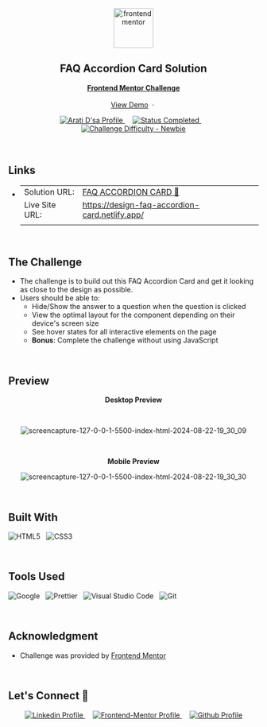 <div align="center">

  <img src="https://www.frontendmentor.io/static/images/logo-mobile.svg" alt="frontendmentor" width="80">

  <h2 align="center">FAQ Accordion Card Solution</h2>
  <p align="center">
    <a href="https://www.frontendmentor.io/challenges/faq-accordion-card-XlyjD0Oam"><strong>Frontend Mentor Challenge</strong></a>
    <br />
    <br />
    <a href="https://design-faq-accordion-card.netlify.app/">View Demo</a>
    &nbsp;·&nbsp;
  </p>
</div>

<!-- Badges -->
<div align="center">
  <!-- Profiles -->
  <a href="https://www.frontendmentor.io/profile/aratidsa">
    <img src="https://img.shields.io/badge/Profile-aratidsa-fefefe?style=for-the-badge&logo=frontendmentor" alt="Arati D'sa Profile">
  </a> &nbsp;&nbsp;&nbsp;

  <!-- Status -->
  <a href="#">
    <img src="https://img.shields.io/badge/Status-Completed-00CE80?style=for-the-badge" alt="Status Completed">
  </a> &nbsp;&nbsp;&nbsp;

  <!-- Difficulty -->
  <a href="https://www.frontendmentor.io/challenges?difficulties=1"  >
    <img src="https://img.shields.io/badge/Difficulty-Newbie-61BECD?style=for-the-badge&logo=frontendmentor" alt="Challenge Difficulty - Newbie">
  </a>

</div>
<br />
<br />

## **Links**

- |||
  | :----- | :----- |
  | Solution URL: | [FAQ ACCORDION CARD 🎯](https://github.com/aratidsa/FAQ-Accordion-Card) |
  | Live Site URL: | https://design-faq-accordion-card.netlify.app/ |
  |||

<br>

## The Challenge

- The challenge is to build out this FAQ Accordion Card and get it looking as close to the design as possible.
- Users should be able to:
    - Hide/Show the answer to a question when the question is clicked
    - View the optimal layout for the component depending on their device's screen size
    - See hover states for all interactive elements on the page
    - **Bonus**: Complete the challenge without using JavaScript

<br>

## **Preview**

<div align='center'>
  <p><b>Desktop Preview</b></p>
  <br>
 
   ![screencapture-127-0-0-1-5500-index-html-2024-08-22-19_30_09](https://github.com/user-attachments/assets/d14109ec-8ac9-4e8f-845b-37bc86be92c2)

  <br>
  <p><b>Mobile Preview</b></p>
  
![screencapture-127-0-0-1-5500-index-html-2024-08-22-19_30_30](https://github.com/user-attachments/assets/8503be53-0f93-4c38-90de-04e98fcdd340)

<br>
</div>

## **Built With**

 ![HTML5](https://img.shields.io/badge/html5-%23E34F26.svg?style=for-the-badge&logo=html5&logoColor=white) &nbsp; ![CSS3](https://img.shields.io/badge/css3-%231572B6.svg?style=for-the-badge&logo=css3&logoColor=white) &nbsp;


<br>

## **Tools Used**

![Google](https://img.shields.io/badge/google-DA4437?style=for-the-badge&logo=google&logoColor=white) &nbsp;  ![Prettier](https://img.shields.io/badge/prettier-1A2C34?style=for-the-badge&logo=prettier&logoColor=F7BA3E) &nbsp; ![Visual Studio Code](https://img.shields.io/badge/VS%20Code-0078d7.svg?style=for-the-badge&logo=visual-studio-code&logoColor=white) &nbsp; ![Git](https://img.shields.io/badge/Git-F05032?style=for-the-badge&logo=git&logoColor=white)

<br>

## **Acknowledgment**

- Challenge was provided by [Frontend Mentor](https://www.frontendmentor.io)

<br>

## **Let's Connect 👋**

<div align=center>
   <a href="https://www.linkedin.com/in/arati-dsa-313626136" >
    <img src="https://img.shields.io/badge/linkedin%20Profile-%2300acee.svg?color=405DE6&style=for-the-badge&logo=linkedin&logoColor=white" alt="Linkedin Profile">
  </a>&nbsp;&nbsp;&nbsp;
  
  <a href="https://www.frontendmentor.io/profile/aratidsa" >
    <img src="https://img.shields.io/badge/FEM%20Profile-f8f9f8?style=for-the-badge&logo=Frontend-Mentor&logoColor=black" alt="Frontend-Mentor Profile">
  </a> &nbsp;&nbsp;&nbsp;

  <a href="https://github.com/aratidsa" >
    <img src="https://img.shields.io/badge/Github%20Profile-131313?style=for-the-badge&logo=github&logoColor=white" alt="Github Profile">
  </a>

</div>

<br>

